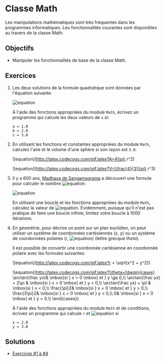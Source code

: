 Classe Math
===========

Les manipulations mathématiques sont très fréquentes dans les programmes
informatiques. Les fonctionnalités courantes sont disponibles au travers de la
classe Math.

Objectifs
---------

* Manipuler les fonctionnalités de base de la classe Math.

Exercices
---------

1. Les deux solutions de la formule quadratique sont données par l'équation suivante:

    ![equation](http://latex.codecogs.com/gif.latex?x=\\frac{-b\\pm\\sqrt{b^2-4ac}}{2a})

    À l'aide des fonctions appropriées du module `Math`, écrivez un programme qui calcule les deux valeurs de `x` si:
    ```
    a = 1.0
    b = 2.0
    c = 3.0
    ```

2. En utilisant les fonctions et constantes appropriées du module `Math`, calculez
   l'aire et le volume d'une sphère si son rayon est `3.0`.

    ![equation](http://latex.codecogs.com/gif.latex?A=4\\pi\ r^2)

    ![equation](http://latex.codecogs.com/gif.latex?V=\\frac{4}{3}\\pi\ r^3)

3. Il y a 600 ans, [Madhava de Sangamagrama](https://fr.wikipedia.org/wiki/Madhava_de_Sangamagrama) a découvert
   une formule pour calculer le nombre ![equation](http://latex.codecogs.com/gif.latex?\\pi):

    ![equation](http://latex.codecogs.com/gif.latex?\\pi=4\\left(1-\\frac13+\\frac15-\\frac17+\\cdots\\right)=4\\sum_{k=0}^{\\infty}\\frac{(-1)^k}{2k+1})

    En utilisant une boucle et les fonctions appropriées du module `Math`, calculez la valeur de ![equation](http://latex.codecogs.com/gif.latex?\\pi). Évidemment, puisque qu'il n'est pas pratique de faire une boucle infinie, limitez votre boucle à 1000 itérations.

4. En géométrie, pour décrire un point sur un plan euclidien, on peut utiliser
   un système de coordonnées cartésiennes (x, y) ou un système de coordonnées
   polaires (r, ![equation](http://latex.codecogs.com/gif.latex?\\theta)) (lettre grecque _theta_).

    Il est possible de convertir une coordonnée cartésienne en coordonnée polaire avec les formules suivantes:

    ![equation](http://latex.codecogs.com/gif.latex?r = \\sqrt{x^2 + y^2})

    ![equation](http://latex.codecogs.com/gif.latex?\\theta=\\begin{cases}
    \\arctan(\\frac yx)& \\mbox{si } x > 0 \\mbox{ et } y \\ge 0,\\\\
    \\arctan(\\frac yx) + 2\\pi & \\mbox{si } x > 0 \\mbox{ et } y < 0,\\\\
    \\arctan(\\frac yx) + \\pi  & \\mbox{si } x < 0,\\\\
    \\frac{\\pi}2& \\mbox{si } x = 0 \\mbox{ et } y > 0,\\\\
    \\frac{3\\pi}2& \\mbox{si } x = 0 \\mbox{ et } y < 0,\\\\
    0& \\mbox{si } x = 0 \\mbox{ et } y = 0.\\\\
    \\end{cases})

    À l'aide des fonctions appropriées du module `Math` et de conditions, écrivez un programme qui calcule `r` et ![equation](http://latex.codecogs.com/gif.latex?\\theta) si
    ```
    x = 2.0
    y = 3.0
    ```

Solutions
---------

* [Exercices #1 à #4](Solutions.java)
